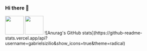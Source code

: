 ### Hi there 👋
<img src="https://cdn.jsdelivr.net/gh/devicons/devicon/icons/java/java-original-wordmark.svg" width="60" height="60"/>
<img src="https://cdn.jsdelivr.net/gh/devicons/devicon/icons/c/c-original.svg" width="60" height="60"/>
![Anurag's GitHub stats](https://github-readme-stats.vercel.app/api?username=gabrielsizilio&show_icons=true&theme=radical)




